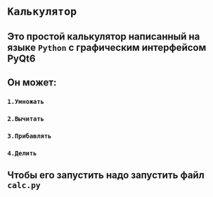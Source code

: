 # **__<code>Калькулятор</code>__**
## Это простой калькулятор написанный на языкe <code>Python</code> с графическим интерфейсом PyQt6
## Он может:
### <code>1.Умножать</code>
###  <code>2.Вычитать</code>
###  <code>3.Прибавлять</code>
###  <code>4.Делить</code>

## Чтобы его запустить надо запустить файл <code>calc.py</code>
